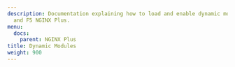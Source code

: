 ```yaml
---
description: Documentation explaining how to load and enable dynamic modules in NGINX
  and F5 NGINX Plus.
menu:
  docs:
    parent: NGINX Plus
title: Dynamic Modules
weight: 900
---
```


